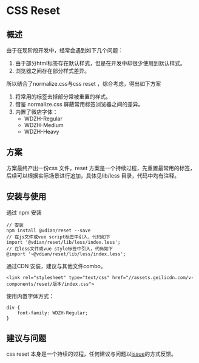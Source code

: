 # CSS Reset

## 概述

由于在现阶段开发中，经常会遇到如下几个问题：

1. 由于部分html标签存在默认样式，但是在开发中却很少使用到默认样式。
2. 浏览器之间存在部分样式差异。

所以结合了normalize.css与css reset ，综合考虑，得出如下方案

1. 将常用的标签去掉部分常被重置的样式。
2. 借鉴 normalize.css 屏蔽常用标签浏览器之间的差异。
3. 内置了微店字体：
    * WDZH-Regular
    * WDZH-Medium
    * WDZH-Heavy

## 方案

方案最终产出一份css 文件，reset 方案是一个持续过程，先重置最常用的标签，后续可以根据实际场景进行追加，具体见lib/less 目录，代码中均有注释。
## 安装与使用

通过 npm 安装

```
// 安装
npm install @vdian/reset --save
// 在js文件或vue script标签中引入，代码如下
import '@vdian/reset/lib/less/index.less';
// 在less文件或vue style标签中引入，代码如下
@import '~@vdian/reset/lib/less/index.less';
```

通过CDN 安装，建议与其他文件combo。

```
<link rel="stylesheet" type="text/css" href="//assets.geilicdn.com/v-components/reset/版本/index.css">
```

使用内置字体方式：
```
div {
    font-family: WDZH-Regular;
}
```

## 建议与问题

css reset 本身是一个持续的过程，任何建议与问题以[issue](https://gitlab.vdian.net/v-components/sheer/issues)的方式反馈。